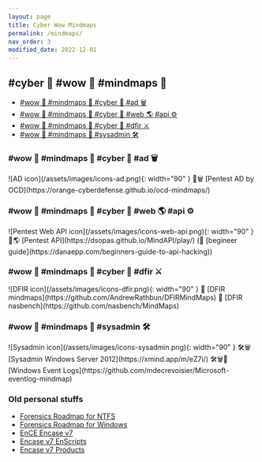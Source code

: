 ```yaml
---
layout: page
title: Cyber Wow Mindmaps
permalink: /mindmaps/
nav_order: 3
modified_date: 2022-12-01
---
```


##  <a name='cyberwowmindmaps'></a>#cyber 🔫 #wow 👀 #mindmaps 🧠


<!-- vscode-markdown-toc -->
* [#wow 👀 #mindmaps 🧠 #cyber 🔫 #ad 🗑️](#wowmindmapscyberad)
* [#wow 👀 #mindmaps 🧠 #cyber 🔫 #web 🌎 #api ⚙️](#wowmindmapscyberwebapi)
* [#wow 👀 #mindmaps 🧠 #cyber 🔫 #dfir ⚔️](#wowmindmapscyberdfir)
* [#wow 👀 #mindmaps 🧠 #sysadmin 🛠️](#wowmindmapssysadmin)

<!-- vscode-markdown-toc-config
	numbering=true
	autoSave=true
	/vscode-markdown-toc-config -->
<!-- /vscode-markdown-toc -->

###  <a name='wowmindmapscyberad'></a>#wow 👀 #mindmaps 🧠 #cyber 🔫 #ad 🗑️ 

<tr><td>
![AD icon](/assets/images/icons-ad.png){: width="90" }
</td>
<td>
📕🗑️ [Pentest AD by OCD](https://orange-cyberdefense.github.io/ocd-mindmaps/)
</td></tr>

###  <a name='wowmindmapscyberwebapi'></a>#wow 👀 #mindmaps 🧠 #cyber 🔫 #web 🌎 #api ⚙️

<tr><td>
![Pentest Web API icon](/assets/images/icons-web-api.png){: width="90" }
</td>
<td>
📕🌎 [Pentest API](https://dsopas.github.io/MindAPI/play/) (🔗 [begineer guide](https://danaepp.com/beginners-guide-to-api-hacking))
</td></tr>


###  <a name='wowmindmapscyberdfir'></a>#wow 👀 #mindmaps 🧠 #cyber 🔫 #dfir ⚔️

<tr><td>
![DFIR icon](/assets/images/icons-dfir.png){: width="90" }
</td>
<td>
📘 [DFIR mindmaps](https://github.com/AndrewRathbun/DFIRMindMaps)
📘 [DFIR nasbench](https://github.com/nasbench/MindMaps)
</td></tr>

###  <a name='wowmindmapssysadmin'></a>#wow 👀 #mindmaps 🧠 #sysadmin 🛠️

<tr><td>
![Sysadmin icon](/assets/images/icons-sysadmin.png){: width="90" }
</td>
<td>
🛠️🗑️️ [Sysadmin Windows Server 2012](https://xmind.app/m/eZ7i/)
🛠️🗑️📃 [Windows Event Logs](https://github.com/mdecrevoisier/Microsoft-eventlog-mindmap)
</td></tr>

###  <a name='Oldpersonalstuffs'></a>Old personal stuffs

* [Forensics Roadmap for NTFS](/mindmaps/svg/win-for-ntfs.svg)
* [Forensics Roadmap for Windows](/mindmaps/svg/win-for-invest-roadmap.svg)
* [EnCE Encase v7](/mindmaps/svg/win-for-encase-v7-ence.svg)
* [Encase v7 EnScripts](/mindmaps/svg/win-for-encase-v7-enscript.svg)
* [Encase v7 Products](/mindmaps/svg/win-for-encase-products-2016.svg)


